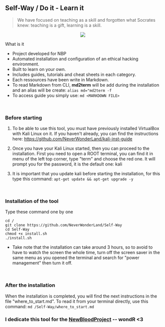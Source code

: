 ## Self-Way  / Do it - Learn it

> We have focused on teaching as a skill and forgotten what Socrates knew: teaching is a gift, learning is a skill.

<p align="center">
   <img width="auto" height="auto" src="https://user-images.githubusercontent.com/64184513/189808209-05f59a97-c0a3-4590-aa55-ca26278b8542.jpg"
</p>
  
What is it 

* Project developed for NBP
* Automated installation and configuration of an ethical hacking environment.
* Built to learn on your own.
* Includes guides, tutorials and cheat sheets in each category.
* Each ressources have been write in Markdown.
* To read Markdown from CLI, **md2term** will be add during the installation and an alias will be create: `alias md="md2term -f`
* To access guide you simply use: `md <MARKDOWN FILE>`

</br>

### Before starting

1. To be able to use this tool, you must have previously installed VirtualBox with Kali Linux on it. If you haven't already, you can find the instructions here: https://github.com/NeverWonderLand/kali-inst-guide

2. Once you have your Kali Linux started, then you can proceed to the installation. First you need to open a ROOT terminal, you can find it in menu of the left top corner, type "term" and choose the red one. It will prompt you for the password, it is the default one: kali

3. It is important that you update kali before starting the installation, for this type this command:
`apt-get update && apt-get upgrade -y`

</br>

### Installation of the tool

Type these command one by one
```
cd /
git clone https://github.com/NeverWonderLand/Self-Way
cd Self-Way
chmod +x install.sh
./install.sh
```

* Take note that the installation can take around 3 hours, so to avoid to have to watch the screen the whole time, turn off the screen saver in the same menu as you opened the terminal and search for "power management" then turn it off.

</br>

### After the installation

When the installation is completed, you will find the next instructions in the file "where_to_start.md". To read it from your terminal directly, use this command: `md /Self-Way/where_to_start.md `

### I dedicate this tool for the [NewBloodProject](https://twitter.com/NewBloodProject?s=20&t=ewLDaon99QR9BW4M_FxCUQ) -- wondR <3
